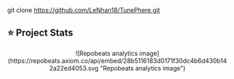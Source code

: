 git clone https://github.com/LeNhan18/TunePhere.git

## ⭐ Project Stats

<div align="center">
![Repobeats analytics image](https://repobeats.axiom.co/api/embed/28b5116183d0171f30dc4b6d430b142a22ed4053.svg "Repobeats analytics image")
</div>
